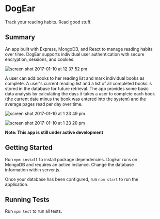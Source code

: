 # DogEar
Track your reading habits. Read good stuff.

## Summary
An app built with Express, MongoDB, and React to manage reading habits over time. DogEar supports individual user authentication with secure encryption, sessions, and cookies. 

![screen shot 2017-01-10 at 12 37 52 pm](https://cloud.githubusercontent.com/assets/14319917/21826084/11e4b608-d73b-11e6-82fd-7228fe01dd41.png)

A user can add books to her reading list and mark individual books as complete. A user's current reading list and a list of all completed books is stored in the database for future retrieval. The app provides some basic data analysis by calculating the days it takes a user to complete each book (the current date minus the book was entered into the system) and the average pages read per day over time. 

![screen shot 2017-01-10 at 1 23 49 pm](https://cloud.githubusercontent.com/assets/14319917/21826091/14e1001e-d73b-11e6-9e3e-6d5af713a6a7.png)

![screen shot 2017-01-10 at 1 23 20 pm](https://cloud.githubusercontent.com/assets/14319917/21826087/13590200-d73b-11e6-9b83-72dc2fc7f118.png)

**Note: This app is still under active development**

## Getting Started

Run `npm install` to install package dependencies. DogEar runs on MongoDB and requires an active instance. Change the database information within server.js. 

Once your database has been configured, run `npm start` to run the application. 

## Running Tests

Run `npm test` to run all tests. 


